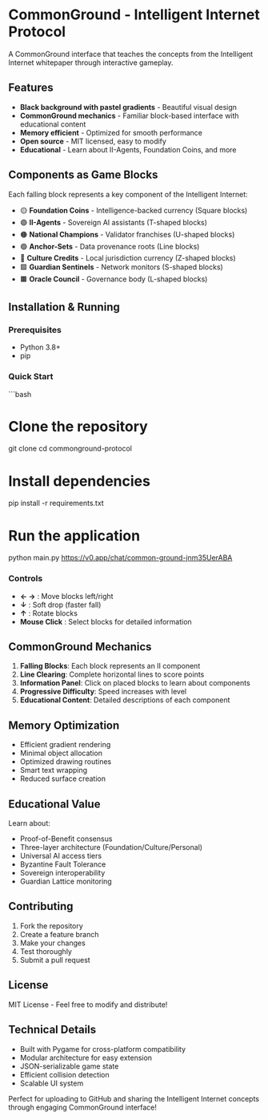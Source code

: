 # CommonGround - Intelligent Internet Protocol

A CommonGround interface that teaches the concepts from the Intelligent Internet whitepaper through interactive gameplay.

## Features

- **Black background with pastel gradients** - Beautiful visual design
- **CommonGround mechanics** - Familiar block-based interface with educational content
- **Memory efficient** - Optimized for smooth performance
- **Open source** - MIT licensed, easy to modify
- **Educational** - Learn about II-Agents, Foundation Coins, and more

## Components as Game Blocks

Each falling block represents a key component of the Intelligent Internet:

- 🟡 **Foundation Coins** - Intelligence-backed currency (Square blocks)
- 🟣 **II-Agents** - Sovereign AI assistants (T-shaped blocks)
- 🟠 **National Champions** - Validator franchises (U-shaped blocks)
- 🟢 **Anchor-Sets** - Data provenance roots (Line blocks)
- 🔵 **Culture Credits** - Local jurisdiction currency (Z-shaped blocks)
- 🟪 **Guardian Sentinels** - Network monitors (S-shaped blocks)
- 🟫 **Oracle Council** - Governance body (L-shaped blocks)

## Installation & Running

### Prerequisites
- Python 3.8+
- pip

### Quick Start
\`\`\`bash
# Clone the repository
git clone <your-repo-url>
cd commonground-protocol

# Install dependencies
pip install -r requirements.txt

# Run the application
python main.py https://v0.app/chat/common-ground-jnm35UerABA

### Controls
- **← →** : Move blocks left/right
- **↓** : Soft drop (faster fall)
- **↑** : Rotate blocks
- **Mouse Click** : Select blocks for detailed information

## CommonGround Mechanics

1. **Falling Blocks**: Each block represents an II component
2. **Line Clearing**: Complete horizontal lines to score points
3. **Information Panel**: Click on placed blocks to learn about components
4. **Progressive Difficulty**: Speed increases with level
5. **Educational Content**: Detailed descriptions of each component

## Memory Optimization

- Efficient gradient rendering
- Minimal object allocation
- Optimized drawing routines
- Smart text wrapping
- Reduced surface creation

## Educational Value

Learn about:
- Proof-of-Benefit consensus
- Three-layer architecture (Foundation/Culture/Personal)
- Universal AI access tiers
- Byzantine Fault Tolerance
- Sovereign interoperability
- Guardian Lattice monitoring

## Contributing

1. Fork the repository
2. Create a feature branch
3. Make your changes
4. Test thoroughly
5. Submit a pull request

## License

MIT License - Feel free to modify and distribute!

## Technical Details

- Built with Pygame for cross-platform compatibility
- Modular architecture for easy extension
- JSON-serializable game state
- Efficient collision detection
- Scalable UI system

Perfect for uploading to GitHub and sharing the Intelligent Internet concepts through engaging CommonGround interface!
